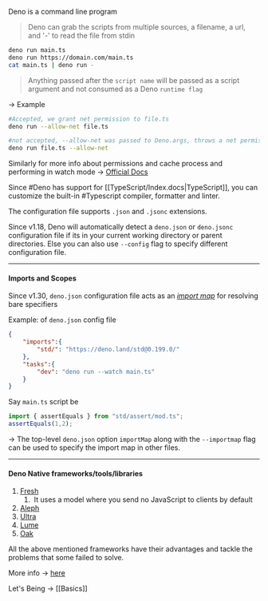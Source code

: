 
Deno is a command line program 

> Deno can grab the scripts from multiple sources, a filename, a url, and '-' to read the file from stdin

```bash
deno run main.ts
deno run https://domain.com/main.ts
cat main.ts | deno run -
```



> Anything passed after the `script name` will be passed as a script argument and not consumed as a Deno `runtime flag`

-> Example
```bash
#Accepted, we grant net permission to file.ts
deno run --allow-net file.ts

#not accepted, --allow-net was passed to Deno.args, throws a net permission error
deno run file.ts --allow-net
```

Similarly for more info about permissions and cache process and performing in watch mode
	-> [Official Docs](https://deno.land/manual@v1.36.2/getting_started/command_line_interface)


Since #Deno  has support for [[TypeScript/Index.docs|TypeScript]], you can customize the built-in #Typescript compiler, formatter and linter.

The configuration file supports `.json` and `.jsonc` extensions.

Since v1.18, Deno will automatically detect a `deno.json` or `deno.jsonc` configuration file if its in your current working directory or parent directories. Else you can also use `--config` flag to specify different configuration file.

___
#### Imports and Scopes

Since v1.30, `deno.json` configuration file acts as an _[import map](https://deno.land/manual@v1.36.2/basics/import_maps)_ for resolving bare specifiers

Example: of `deno.json` config file
```json
{
	"imports":{
		"std/": "https://deno.land/std@0.199.0/"
	},
	"tasks":{
		"dev": "deno run --watch main.ts"
	}
}
```

Say `main.ts` script be
```typescript
import { assertEquals } from "std/assert/mod.ts";
assertEquals(1,2);
```

-> The top-level `deno.json` option `importMap` along with the `--importmap` flag can be used to specify the import map in other files.

---

#### Deno Native frameworks/tools/libraries

1. [Fresh](https://fresh.deno.dev/)
	1.  It uses a model where you send no JavaScript to clients by default
2. [Aleph](https://alephjs.org/docs/get-started)
3. [Ultra](https://ultrajs.dev/)
4. [Lume](https://lume.land/)
5. [Oak](https://deno.land/x/oak)

All the above mentioned frameworks have their advantages and tackle the problems that some failed to solve.

More info -> [here](https://deno.land/manual@v1.36.2/getting_started/web_frameworks)

Let's Being -> [[Basics]]
